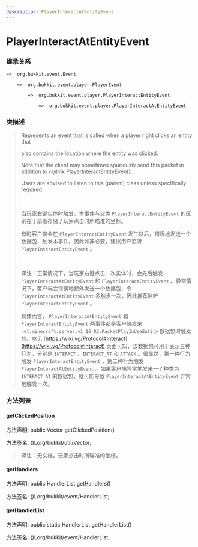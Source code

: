 ```yaml
---
description: PlayerInteractAtEntityEvent
---
```


# PlayerInteractAtEntityEvent

### 继承关系

    =>  org.bukkit.event.Event

        =>  org.bukkit.event.player.PlayerEvent

            =>  org.bukkit.event.player.PlayerInteractEntityEvent

                =>  org.bukkit.event.player.PlayerInteractAtEntityEvent

### 类描述

> Represents an event that is called when a player right clicks an entity that
> 
> also contains the location where the entity was clicked.
> 
> Note that the client may sometimes spuriously send this packet in addition to {@link PlayerInteractEntityEvent}.
> 
> Users are advised to listen to this (parent) class unless specifically required.
> 
> <br>
> 
> 当玩家右键实体时触发。本事件与父类 `PlayerInteractEntityEvent` 的区别在于前者存储了玩家点击时所瞄准的坐标。
> 
> 有时客户端会在 `PlayerInteractEntityEvent` 发生以后，错误地发送一个数据包，触发本事件。因此如非必要，建议用户监听 `PlayerInteractEntityEvent` 。
> 
> <br>
> 
> 译注：正常情况下，当玩家右键点击一次实体时，会先后触发 `PlayerInteractAtEntityEvent` 和 `PlayerInteractEntityEvent` 。异常情况下，客户端会错误地额外发送一个数据包，令 `PlayerInteractAtEntityEvent` 多触发一次。因此推荐监听 `PlayerInteractEntityEvent` 。
> 
> 具体而言， `PlayerInteractAtEntityEvent` 和 `PlayerInteractEntityEvent` 两事件都是客户端发来 `net.minecraft.server.v1_16_R3.PacketPlayInUseEntity` 数据包时触发的。参见 [https://wiki.vg/Protocol#Interact](https://wiki.vg/Protocol#Interact) 页面可知，该数据包可用于表示三种行为，分别是 `INTERACT` 、`INTERACT_AT` 和 `ATTACK` 。很显然，第一种行为触发 `PlayerInteractEntityEvent` ，第二种行为触发 `PlayerInteractAtEntityEvent` 。如果客户端异常地发来一个种类为 `INTERACT_AT` 的数据包，就可能导致 `PlayerInteractAtEntityEvent` 异常地触发一次。

### 方法列表

#### getClickedPosition

方法声明: public Vector getClickedPosition()

方法签名: ()Lorg/bukkit/util/Vector;

> 译注：无文档。玩家点击时所瞄准的坐标。

#### getHandlers

方法声明: public HandlerList getHandlers()

方法签名: ()Lorg/bukkit/event/HandlerList;

#### getHandlerList

方法声明: public static HandlerList getHandlerList()

方法签名: ()Lorg/bukkit/event/HandlerList;